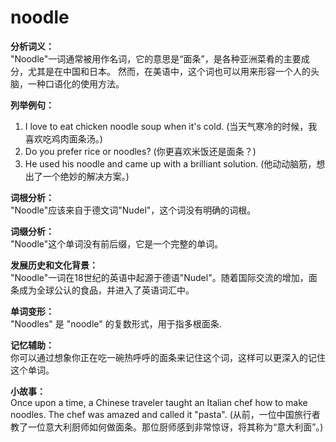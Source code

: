 # noodle

**分析词义：**  
"Noodle"一词通常被用作名词，它的意思是“面条”，是各种亚洲菜肴的主要成分，尤其是在中国和日本。 然而，在美语中，这个词也可以用来形容一个人的头脑，一种口语化的使用方法。

  

**列举例句：**

  

1.  I love to eat chicken noodle soup when it's cold. (当天气寒冷的时候，我喜欢吃鸡肉面条汤。)
2.  Do you prefer rice or noodles? (你更喜欢米饭还是面条？)
3.  He used his noodle and came up with a brilliant solution. (他动动脑筋，想出了一个绝妙的解决方案。)

  

**词根分析：**  
"Noodle"应该来自于德文词"Nudel"，这个词没有明确的词根。

  

**词缀分析：**  
"Noodle"这个单词没有前后缀，它是一个完整的单词。

  

**发展历史和文化背景：**  
"Noodle"一词在18世纪的英语中起源于德语"Nudel"。随着国际交流的增加，面条成为全球公认的食品，并进入了英语词汇中。

  

**单词变形：**  
"Noodles" 是 "noodle" 的复数形式，用于指多根面条.

  

**记忆辅助：**  
你可以通过想象你正在吃一碗热呼呼的面条来记住这个词，这样可以更深入的记住这个单词。

  

**小故事：**  
Once upon a time, a Chinese traveler taught an Italian chef how to make noodles. The chef was amazed and called it "pasta". (从前，一位中国旅行者教了一位意大利厨师如何做面条。那位厨师感到非常惊讶，将其称为“意大利面”。)
